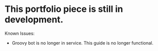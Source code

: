 # This portfolio piece is still in development.

Known Issues:
- Groovy bot is no longer in service. This guide is no longer functional.
